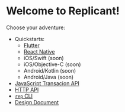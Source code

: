 # Welcome to Replicant!

Choose your adventure:

* Quickstarts:
  * [Flutter](./doc/quickstart-flutter.md)
  * [React Native](./bind/react-native/README.md)
  * iOS/Swift (soon)
  * iOS/Objective-C (soon)
  * Android/Kotlin (soon)
  * Android/Java (soon)
* [JavaScript Transacion API](./doc/transaction-api.md)
* [HTTP API](./doc/http.md)
* [`rep` CLI](./doc/cli.md)
* [Design Document](./doc/design.md)
